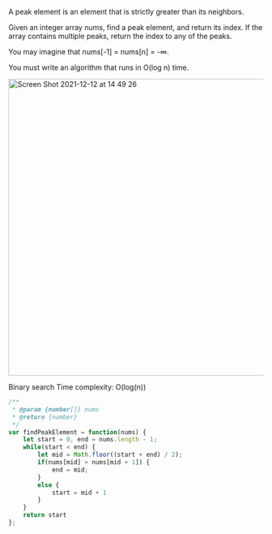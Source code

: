 A peak element is an element that is strictly greater than its neighbors.

Given an integer array nums, find a peak element, and return its index. If the array contains multiple peaks, return the index to any of the peaks.

You may imagine that nums[-1] = nums[n] = -∞.

You must write an algorithm that runs in O(log n) time.

<img width="585" alt="Screen Shot 2021-12-12 at 14 49 26" src="https://user-images.githubusercontent.com/37787994/145730904-90b775a5-7c4b-4fd7-a181-c390c5ac3a45.png">

Binary search
Time complexity: O(log(n))
```js
/**
 * @param {number[]} nums
 * @return {number}
 */
var findPeakElement = function(nums) {
    let start = 0, end = nums.length - 1;
    while(start < end) {
        let mid = Math.floor((start + end) / 2);
        if(nums[mid] > nums[mid + 1]) {
            end = mid;
        }
        else {
            start = mid + 1
        }
    }
    return start
};
```
